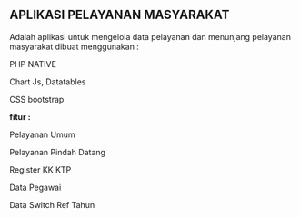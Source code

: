 
<h2>APLIKASI PELAYANAN MASYARAKAT</h2> 
<p>Adalah aplikasi untuk mengelola data pelayanan dan menunjang 
pelayanan masyarakat dibuat menggunakan :</p>
<p>PHP NATIVE</p>
<p>  Chart Js, Datatables  </p>
<p> CSS bootstrap  </p>






<b>fitur :</b>

<p>  Pelayanan Umum   </p>
<p>  Pelayanan Pindah Datang   </p>
<p>  Register KK KTP   </p>
<p>  Data Pegawai    </p>
<p>  Data Switch Ref Tahun   </p>








 

